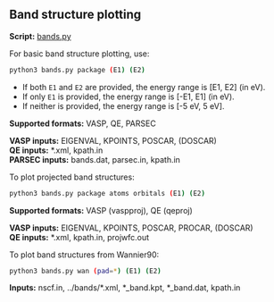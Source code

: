 ## Band structure plotting
**Script:** [bands.py](../src/bands.py)  

For basic band structure plotting, use:  
```bash
python3 bands.py package (E1) (E2)
```
* If both `E1` and `E2` are provided, the energy range is [E1, E2] (in eV).  
* If only `E1` is provided, the energy range is [-E1, E1] (in eV).  
* If neither is provided, the energy range is [-5 eV, 5 eV].  

**Supported formats:** VASP, QE, PARSEC  

**VASP inputs:** EIGENVAL, KPOINTS, POSCAR, (DOSCAR)  
**QE inputs:** \*.xml, kpath.in  
**PARSEC inputs:** bands.dat, parsec.in, kpath.in

To plot projected band structures:  
```bash
python3 bands.py package atoms orbitals (E1) (E2)
```
**Supported formats:** VASP (vaspproj), QE (qeproj)  

**VASP inputs:** EIGENVAL, KPOINTS, POSCAR, PROCAR, (DOSCAR)  
**QE inputs:** \*.xml, kpath.in, projwfc.out

To plot band structures from Wannier90:  
```bash
python3 bands.py wan (pad=*) (E1) (E2)
```
**Inputs:** nscf.in, ../bands/\*.xml, \*\_band.kpt, \*\_band.dat, kpath.in

